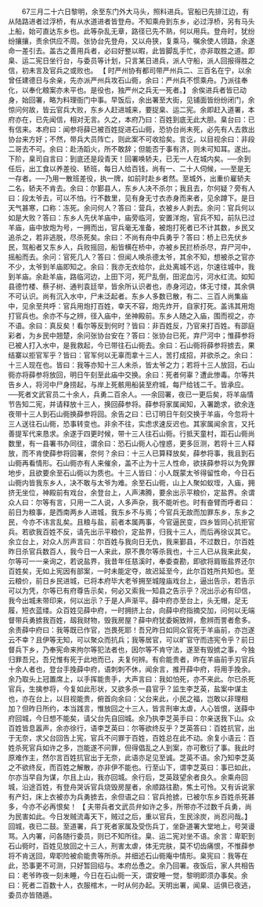 <!-- { "loadSidebar": true } -->
　　67三月二十六日黎明，余至东门外大马头，照料进兵。官船已先排江边，有从陆路进者过浮桥，有从水道进者皆登舟。不知乘舟到东乡，必过浮桥，另有马头上船，始可直达东乡也。此等杂乱无章，路径已先不熟，何以用兵。登舟时，犹纷纷攘攘，责余供应不周。张协台先登舟，又以舟狭，复乘马，嘱余使人领路，余遂命一差引去。盖古之善用兵者，必曰好整以暇，此皆脚乱手忙，亦非取胜之道。即臬、运二宪日坐行台，与委员等计划，只言某日进兵，派人守船，派人回报得胜之信，初未言及官兵之或败也。 【 时严州协有都司带严州兵二、三百名在宁，以余曾任建德日与余亲，先亦派严州兵攻石山衕，余曰：严州兵不惯乘舟。乃派往奉化，以奉化粮案亦未平也。是役也，独严州之兵无一死者。】 余俟进兵者皆已动身，始回署，略为料理衙门中事。早饭后，余出署至大街，见铺面皆纷纷闭门，余惊问何故，皆云官兵大败，东乡人赶进城来，要捉臬、运二宪。余即赶入道署，本府亦在，已先闻信，相对无言。久之，本府乃曰：百姓到底无此大胆。臬台曰：已有信来。本府曰：闻参将薛已被百姓捉进石山衕，恐协台尚未死，必先有人去救出协台来方好；不然，带兵大员阵亡，则此案不可收拾矣。言讫，以目视余曰：非段二哥去不可。余曰：赴汤蹈火，所不敢辞；但能否于事有济，则未可知耳。遂出。下阶，臬司自言曰：到底还是段青天！回署唤轿夫，已无一人在城内矣。──余到任后，出工食以养差役、轿班，每日人给百钱，尚有一、二十人伺候，──至是无一存者。──乃用一散班差役，执一牌，如前时赴乡者然。至城外，出重价雇轿夫二名，轿夫不肯去。余曰：尔鄞县人，东乡人决不杀尔；我且去，尔何疑？旁有人曰：段太爷去，可以不怕。行不数里，见有身无寸衣赤身而来者，见余蹲下。是日天气甚寒，口称：冻死。余问何人？答曰：营兵，衣被乡人剥去。余问：官兵何以如是大败？答曰：东乡人先伏羊庙中，庙旁临河，安置洋炮，官兵不知，前队已过羊庙，庙中放炮为号，一拥而出，官兵毫无准备，被炮打死者已不计其数，乡民又追杀之，若非逃脱，尽杀死矣。余曰：不尚有舟中兵勇乎？答曰：桥上已先伏乡民，驾船者又东乡人，兵败摇回，船皆横在桥中，亦被乡民拦桥杀尽，弃尸河中，摇船而去。余问：官死几人？答曰：但闻人唤杀德太爷，其余不知，想被杀之官亦不少，太爷到羊庙即知之。余曰：我亦无衣给尔，此处离城不远，尔速往城中，我到羊庙。余赴羊庙，路临河边，上田下河，死尸乱倒，田泥血污，河水红流。如知县德竹楼、蔡子树、通判袁廷举，皆余所认识者也，赤身河边，体无寸缕，其余俱不可认识。尚有沉入水中，尸未泛起者。东乡人多数已散，有二、三百人尚集庙中，见余至共呼：官兵用炮打百姓，幸天不容，炮先炸开，自家打死。盖讳其用炮打官兵也。余亦不与之辨，径入庙中，坐神殿前。东乡人随之入庙，围而视之，亦不语。余曰：真反矣！看尔等反到何时？皆曰：非百姓反，乃官来打百姓。有邵庭彩者，为乡民中翘楚，余问张协台安在？答曰：张协台已死，弃尸河中；惟薛参将已被人打入水中，是我救起，今已带往石山衕去。余曰：石山衕将薛参将掳去，果结寨以拒官军乎？皆曰：官军何以无辜而拿十三人，苦打成招，并欲杀之。余曰：十三人现在也。皆曰：我等亦知十三人未杀，皆太爷之力；若将十三人放回，石山衕亦将薛参将放回，明日午刻至此庙中交换。余曰：死者何辜？遭此惨毒。尔等共告乡人，将河中尸身捞起，与岸上死骸用船装至府城，每尸给钱二千。皆承应。──死者文武官员二十余人，兵勇二百余人。──余回署，夜已一更后矣，将羊庙情节告知二宪，并请释放十三人，换回薛参将。薛参将家属闻知，入署跪求，欲余连夜带十三人到石山衕换薛参将回。余告之曰：已订明日午刻交换于羊庙，今忽将十三人送往石山衕，恐事转变也。非余不往，实虑求速反迟也。其家属闻余言，又托善提军代来恳求。余遂于四更时候，带十三人往石山衕。行抵天童村，距石山衕尚数里，有一县署书办同往，谓余曰：恐石山衕人心惶惑，更多叵测，若将十三人释放，而不肯使薛参将回署，奈何？余曰：十三人已算释放矣，薛参将事，我且到石山衕再看情形。石山衕亦有人来催余，盖不止为十三人性命，欲挟薛参将以为免罪地步，且欲要余至石山衕以为质也。十三人皆曰：小人既蒙太爷得留性命，今日石山衕内皆我东乡人，决不敢与太爷为难。余至石山衕，山上人聚如蚁垤，入庙，拥挤无坐位，神殿前有戏台，余登台上，人声沸腾，要余出示平粮价，定盐界。余谓众人曰：尔等有言，只用一二人说，人多声杂，我不能听也。时有奋臂而呼者曰：前日为粮事，是西南两乡人进城，我东乡不与焉；今官兵无故而加罪东乡，东乡之民，今亦不讳言乱矣。且粮与盐，前者本属两事，今官逼民变，四乡皆同心抗拒官兵。若欲我百姓不反，请先出示平粮价，定盐界，归我十三人，而后再徐议其它。余立台上，对众人厉声言曰：尔百姓与我向日无仇，我来鄞县，不过数日，尔百姓昨日杀官兵数百人，我今日一人来此，原不畏尔等杀我也，十三人已从我来此矣，尔等可一一亲询之，若说盐界，我昔年任慈溪时，奉委查勘，即欲将肩贩盐界还尔百姓矣，无如上宪因有部案，一时未能定夺，故迟延至今，此尔百姓所共知也。至云粮价，前日乡民进城，已将本府毕大老爷拥至城隍庙戏台上，逼出告示，若告示可以为凭，尔等已有府尊告示矣，何必又索我一知县之告示乎？况出示必有印信，我今出城未带印来，何以出示？于是人声渐平。薛中府亦至台上，头无帽，足无履，短衣蓝缕。众百姓见薛中府，一时拥挤上台，向薛中府指摘交加，问何以无端督带兵勇掳我百姓，刼我财物，毁我房屋？薛中府犹委婉致辨，愈辨而詈者愈多。余责薛中府曰：我等既已作官，岂畏死耶！吾兄昨日如同众官死于羊庙前，亦岂遂云不幸？且伊等无知，可以聚众而抗兵；我等居官，可以旷官守而违宪令乎？前日督兵下乡，乃奉宪命来拘尔等犯法者也，因尔等不肯守法，遂至有毁掳之事，今独归罪吾兄，吾兄惟有死于此地而已，夫复何辨。有俞能贵者，昨在羊庙前手刃官兵十余人者也，登台手挽薛中府，语刺刺不休，闻余言，推开薛中府，将用手挽余。余乃取头上冠置席上，以手挥能贵手，大声言曰：我如怕死，亦不来此。尔已杀死官兵，生擒参将，今复如此形状，又欲多杀一县官乎？监生李芝英，盐案中谋主也，亦在台上，以目视能贵，俯首向余曰：父台来此，小民之福，岂敢以非理相加？但昨日所约，本当践言，惟放回之十三人，皆言刑审太虐，人心皆恨，送薛中府回城，今日想不能矣，请父台先自回城。余乃执李芝英手曰：尔亲送我下山。众百姓皆息嚣声，余亦徐行，语李芝英曰：尔等欲终反乎？芝英答曰：百姓抗官，出于无奈，求父台回告上宪，官兵不问罪于百姓，百姓总在此不动。余复小语云：百姓杀死官兵如许之多，岂能遂不问罪，但得倡乱之人到案，亦可敷衍了事。我此时原难作主，然尔言百姓抗官出于无奈，此语亦足见至诚。芝英不语。余乃知李芝英之不欲终反，而百姓之解散，亦非伊不能也。行至山下，谓李芝英曰：事已如此，尔亦当早自为谋，尔且上山，我亦回城。余行后，芝英跂望余者良久。余乘舟回城，沿途百姓，有登舟哭诉官兵烧毁房屋者，余顺路往勘，焦土可怜。又有诉说家有产妇，床上衣被亦为兵勇掳去，余但语之曰：官兵抢掳，已被尔东乡百姓杀死甚多，今亦不必再恨矣！ 【 夫带兵者文武员弁如许之多，所带亦不过数千兵勇，尚为民害如此。今日发贼流毒天下，贼过之后，重以官兵，生民涂炭，尚忍问哉。】 回城，夜已二鼓。至道署，兵丁死者家属及受伤兵丁，坐卧道署大堂地上，号哭谩骂。入内署，问各随行委员，则已不知所往。臬、运二宪对坐不语。余言：卑职到石山衕时，百姓见放回之十三人，刑害太虐，体无完肤，莫不切齿痛恨，不惟薛参将不肯送回，卑职险被俞能贵等所杀。并细述石山衕庵中情形。臬宪曰：我等在此，恐事更不可测，只好暂回绍与。本府怂恿之。余乃回署。夜饭后，家人共相告曰：老爷昨夜一刻未睡，今日在石山衕一天，谓安睡一觉，黎明即须办事矣。余曰：死者二百数十人，衣服棺木，一时从何办起。天明出署，闻臬、运俱已夜逃，委员亦皆随遁。 
